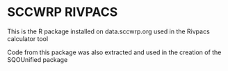 # SCCWRP RIVPACS
This is the R package installed on data.sccwrp.org used in the Rivpacs calculator tool

Code from this package was also extracted and used in the creation of the SQOUnified package

